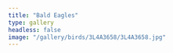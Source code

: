 ```yaml
---
title: "Bald Eagles"
type: gallery
headless: false
image: "/gallery/birds/3L4A3658/3L4A3658.jpg"
---
```

